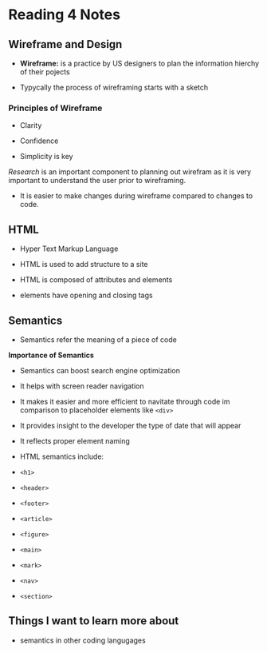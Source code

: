 # Reading 4 Notes

## Wireframe and Design  

* **Wireframe:** is a practice by US designers to plan the information hierchy of their pojects

* Typycally the process of wireframing starts with a sketch

### Principles of Wireframe

* Clarity

* Confidence

* Simplicity is key  

_Research_ is an important component to planning out wirefram as it is very important to understand the user prior to wireframing.

* It is easier to make changes during wireframe compared to changes to code.  

## HTML

* Hyper Text Markup Language

* HTML is used to add structure to a site

* HTML is composed of attributes and elements

* elements have opening and closing tags 

## Semantics 

* Semantics refer the meaning of a piece of code 

**Importance of Semantics** 

* Semantics can boost search engine optimization 

* It helps with screen reader navigation 

* It makes it easier and more efficient to navitate through code im comparison to placeholder elements like `<div>`

* It provides insight to the developer the type of date that will appear

* It reflects proper element naming



* HTML semantics include: 

* `<h1>`

* `<header>`

* `<footer>`

* `<article>` 

* `<figure>`

* `<main>`

* `<mark>`

* `<nav>`

* `<section>`

## Things I want to learn more about

* semantics in other coding langugages 
    
